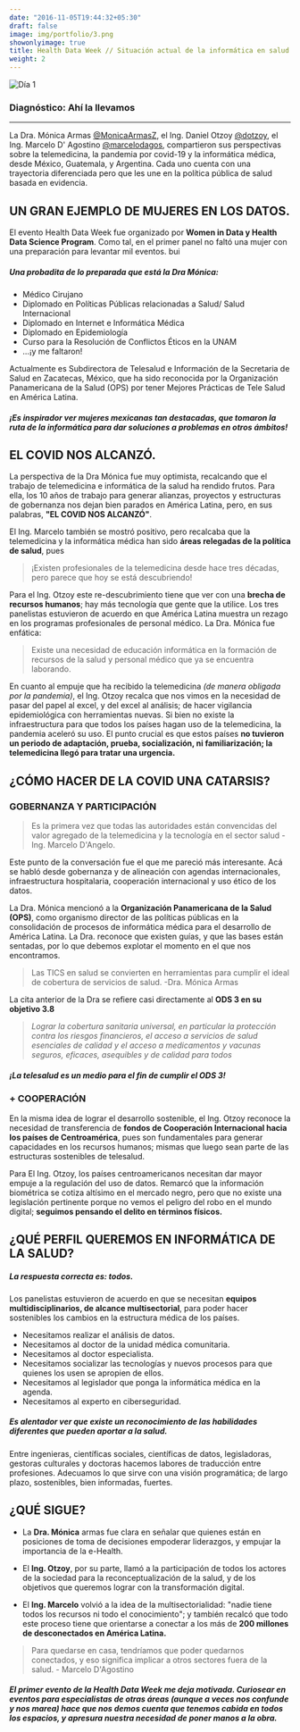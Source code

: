 ```yaml
---
date: "2016-11-05T19:44:32+05:30"
draft: false
image: img/portfolio/3.png
showonlyimage: true
title: Health Data Week // Situación actual de la informática en salud en LATAM
weight: 2
---
```


![Día 1 ](/portfolio/work3_files/salud.png)


### Diagnóstico: Ahí la llevamos
------------------------------------------

La Dra. Mónica Armas [@MonicaArmasZ](https://twitter.com/monicaarmasz), el Ing. Daniel Otzoy [@dotzoy](https://twitter.com/dotzoy), el Ing. Marcelo D' Agostino [@marcelodagos](https://twitter.com/Marcelodagos), compartieron sus perspectivas sobre la telemedicina, la pandemia por covid-19 y la informática médica, desde México, Guatemala, y Argentina. Cada uno cuenta con una trayectoria diferenciada pero que les une en la política pública de salud basada en evidencia. 


## UN GRAN EJEMPLO DE MUJERES EN LOS DATOS.

El evento Health Data Week fue organizado por  **Women in Data y Health Data Science Program**. Como tal, en el primer panel no faltó una mujer con una preparación para levantar mil eventos.
bui
##### Una probadita de lo preparada que está la Dra Mónica:
- Médico Cirujano
- Diplomado en Políticas Públicas relacionadas a Salud/ Salud Internacional
- Diplomado en Internet e Informática Médica
- Diplomado en Epidemiología
- Curso para la Resolución de Conflictos Éticos en la UNAM
- ...¡y me faltaron!

Actualmente es Subdirectora de Telesalud e Información de la Secretaria de Salud en Zacatecas, México, que ha sido reconocida por la Organización Panamericana de la Salud (OPS) por tener Mejores Prácticas de Tele Salud en América Latina. 

##### ¡Es inspirador ver mujeres mexicanas tan destacadas, que tomaron la ruta de la informática para dar soluciones a problemas en otros ámbitos! 





## EL COVID NOS ALCANZÓ.

La perspectiva de la Dra Mónica fue muy optimista, recalcando que el trabajo de telemedicina e informática de la salud ha rendido frutos. Para ella, los 10 años de trabajo para generar alianzas, proyectos y estructuras de gobernanza nos dejan bien parados en América Latina, pero, en sus palabras, **"EL COVID NOS ALCANZÓ"**.

El Ing. Marcelo también se mostró positivo, pero recalcaba que la telemedicina y la informática médica han sido **áreas relegadas de la política de salud**, pues
>¡Existen profesionales de la telemedicina desde hace tres décadas, pero parece que hoy se está descubriendo!

Para el Ing. Otzoy este re-descubrimiento tiene que ver con una **brecha de recursos humanos**; hay más tecnología que gente que la utilice. Los tres panelistas estuvieron de acuerdo en que América Latina muestra un rezago en los programas profesionales de personal médico. La Dra. Mónica fue enfática:
> Existe una necesidad de educación informática en la formación de recursos de la salud y personal médico que ya se encuentra laborando.

En cuanto al empuje que ha recibido la telemedicina *(de manera obligada por la pandemia)*, el Ing. Otzoy recalca que nos vimos en la necesidad de pasar del papel al excel, y del excel al análisis; de hacer vigilancia epidemiológica con herramientas nuevas. Si bien no existe la infraestructura para que todos los países hagan uso de la telemedicina, la pandemia aceleró su uso. El punto crucial es que estos países **no tuvieron un periodo de adaptación, prueba, socialización, ni familiarización; la telemedicina llegó para tratar una urgencia.**

## ¿CÓMO HACER DE LA COVID UNA CATARSIS?
### GOBERNANZA Y PARTICIPACIÓN

>Es la primera vez que todas las autoridades están convencidas del valor agregado de la telemedicina y la tecnología en el sector salud - Ing. Marcelo D'Angelo.

Este punto de la conversación fue el que me pareció más interesante. Acá se habló desde gobernanza y de alineación con agendas internacionales, infraestructura hospitalaria, cooperación internacional y uso ético de los datos. 

La Dra. Mónica mencionó a la **Organización Panamericana de la Salud (OPS)**, como organismo director de las políticas públicas en la consolidación de procesos de informática médica para el desarrollo de América Latina. La Dra. reconoce que existen guías, y que las bases están sentadas, por lo que debemos explotar el momento en el que nos encontramos.

>Las TICS en salud se convierten en herramientas para cumplir el ideal de cobertura de servicios de salud. -Dra. Mónica Armas

La cita anterior de la Dra se refiere casi directamente al **ODS 3 en su objetivo 3.8**
>*Lograr la cobertura sanitaria universal, en particular la protección contra los riesgos financieros, el acceso a servicios de salud esenciales de calidad y el acceso a medicamentos y vacunas seguros, eficaces, asequibles y de calidad para todos* 

##### ¡La telesalud es un medio para el fin de cumplir el ODS 3!

### + COOPERACIÓN

En la misma idea de lograr el desarrollo sostenible, el Ing. Otzoy reconoce la necesidad de transferencia de **fondos de Cooperación Internacional hacia los países de Centroamérica**, pues son fundamentales para generar capacidades en los recursos humanos; mismas que luego sean parte de las estructuras sostenibles de telesalud.

Para El Ing. Otzoy, los países centroamericanos necesitan dar mayor empuje a la regulación del uso de datos. Remarcó que la información biométrica se cotiza altísimo en el mercado negro, pero que no existe una legislación pertinente porque no vemos el peligro del robo en el mundo digital; **seguimos pensando el delito en términos físicos.**

## ¿QUÉ PERFIL QUEREMOS EN INFORMÁTICA DE LA SALUD?

##### La respuesta correcta es: todos.

Los panelistas estuvieron de acuerdo en que se necesitan **equipos multidisciplinarios, de alcance multisectorial**, para poder hacer sostenibles los cambios en la estructura médica de los países.
- Necesitamos realizar el análisis de datos.
- Necesitamos al doctor de la unidad médica comunitaria.
- Necesitamos al doctor especialista.
- Necesitamos socializar las tecnologías y nuevos procesos para que quienes los usen se apropien de ellos.
- Necesitamos al legislador que ponga la informática médica en la agenda.
- Necesitamos al experto en ciberseguridad.

##### Es alentador ver que existe un reconocimiento de las habilidades diferentes que pueden aportar a la salud.

Entre ingenieras, científicas sociales, científicas de datos, legisladoras, gestoras culturales y doctoras hacemos labores de traducción entre profesiones. Adecuamos lo que sirve con una visión programática; de largo plazo, sostenibles, bien informadas, fuertes.
  
## ¿QUÉ SIGUE?
- La **Dra. Mónica** armas fue clara en señalar que quienes están en posiciones de toma de decisiones empoderar liderazgos, y empujar la importancia de la e-Health.

- El **Ing. Otzoy**, por su parte, llamó a la participación de todos los actores de la sociedad para la reconceptualización de la salud, y de los objetivos que queremos lograr con la transformación digital.

- El **Ing. Marcelo** volvió a la idea de la multisectorialidad: "nadie tiene todos los recursos ni todo el conocimiento"; y también recalcó que todo este proceso tiene que orientarse a conectar a los más de **200 millones de desconectados en América Latina.**

>Para quedarse en casa, tendríamos que poder quedarnos conectados, y eso significa implicar a otros sectores fuera de la salud. - Marcelo D'Agostino

##### El primer evento de la Health Data Week me deja motivada. Curiosear en eventos para especialistas de otras áreas *(aunque a veces nos confunde y nos marea)* hace que nos demos cuenta que tenemos cabida en todos los espacios, y apresura nuestra necesidad de poner manos a la obra.







